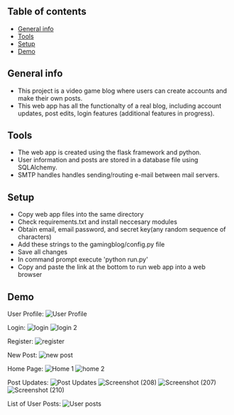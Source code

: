 ## Table of contents
* [General info](#general-info)
* [Tools](#tools)
* [Setup](#setup)
* [Demo](#demo)

## General info
* This project is a video game blog where users can create accounts and make their own posts. 
* This web app has all the functionalty of a real blog, including account updates, post edits, login features (additional features in progress).
	
## Tools
* The web app is created using the flask framework and python.
* User information and posts are stored in a database file using SQLAlchemy.
* SMTP handles handles sending/routing e-mail between mail servers.

	
## Setup
* Copy web app files into the same directory
* Check requirements.txt and install neccesary modules
* Obtain email, email password, and secret key(any random sequence of characters)
* Add these strings to the gamingblog/config.py file
* Save all changes
* In command prompt execute 'python run.py'
* Copy and paste the link at the bottom to run web app into a web browser

## Demo
User Profile:
![User Profile](https://user-images.githubusercontent.com/76886099/131588769-c19c9e9d-9199-4330-9c64-647f279b2ac3.png)

Login:
![login](https://user-images.githubusercontent.com/76886099/131588817-9f73da5c-8caf-4429-a9e9-a10edd277af8.png)
![login 2](https://user-images.githubusercontent.com/76886099/131588827-71067848-f16f-4c4a-8e66-7142ab135a7f.png)

Register:
![register](https://user-images.githubusercontent.com/76886099/131588845-16b817fe-714c-4457-9a58-79cf671e377a.png)

New Post:
![new post](https://user-images.githubusercontent.com/76886099/131588858-9a861c3f-5199-4f3f-b16a-efebf2ba9f36.png)

Home Page:
![Home 1](https://user-images.githubusercontent.com/76886099/131588710-2aa4d18e-9af4-4db0-abd5-3eb9b813ecbf.png)
![home 2](https://user-images.githubusercontent.com/76886099/131588743-f85b8566-c07e-4de8-a4d2-a4b43fbe2935.png)

Post Updates:
![Post Updates](https://user-images.githubusercontent.com/76886099/131589585-d768af99-8dd1-4d53-9fd0-aaecfaec2cea.png)
![Screenshot (208)](https://user-images.githubusercontent.com/76886099/131589588-3dab40c9-5f7b-48a8-872c-0805c367f62a.png)
![Screenshot (207)](https://user-images.githubusercontent.com/76886099/131589587-e0083a99-0b1e-447e-8c50-ae131ccec545.png)
![Screenshot (210)](https://user-images.githubusercontent.com/76886099/131589686-7c53c965-5665-48e3-9b33-de71a816471e.png)

List of User Posts:
![User posts](https://user-images.githubusercontent.com/76886099/131588785-44e1ad56-dc0c-47b5-a040-7985e63e56ab.png)
